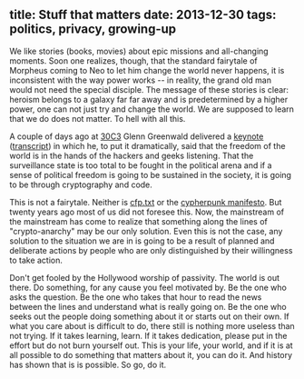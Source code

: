 title: Stuff that matters
date: 2013-12-30
tags: politics, privacy, growing-up
----

We like stories (books, movies) about epic missions and all-changing moments.
Soon one realizes, though, that the standard fairytale of Morpheus coming to Neo
to let him change the world never happens, it is inconsistent with the way power
works -- in reality, the grand old man would not need the special disciple.
The message of these stories is clear: heroism belongs to a galaxy far far away
and is predetermined by a higher power, one can not just try and change the
world. We are supposed to learn that we do does not matter. To hell with all this.

A couple of days ago at [30C3] Glenn Greenwald delivered a [keynote] ([transcript])
in which
he, to put it dramatically, said that the freedom of the world is in the hands
of the hackers and geeks listening. That the surveillance state is too total to
be fought in the political arena and if a sense of political freedom is going to
be sustained in the society, it is going to be through cryptography and code.

This is not a fairytale. Neither is [cfp.txt] or the [cypherpunk manifesto]. But
twenty years ago most of us did not foresee this. Now, the mainstream of the mainstream has come to
realize that something along the lines of "crypto-anarchy" may be our only
solution. Even this is not the case, any solution to the situation we are in is
going to be a result of planned and deliberate actions by people who are only
distinguished by their willingness to take action.

Don't get fooled by the Hollywood worship of passivity. The world is out there.
Do something, for any cause you feel motivated by. Be the one who asks the
question. Be the one who takes that hour to read the news between the lines and
understand what is really going on. Be the one who seeks out the people doing
something about it or starts out on their own. If what you care about is
difficult to do, there still is nothing more useless than not trying. If it
takes learning, learn. If it takes dedication, please put in the effort but do
not burn yourself out. This is your life, your world, and if it is at all
possible to do something that matters about it, you can do it. And history has
shown that is is possible. So go, do it.

[30C3]: http://media.ccc.de/browse/congress/2013/
[keynote]: http://media.ccc.de/browse/congress/2013/30C3_-_5622_-_en_-_saal_1_-_201312271930_-_30c3_keynote_-_glenn_greenwald_-_frank.html
[transcript]: https://github.com/poppingtonic/greenwald-30c3-keynote/blob/master/transcript/transcript.md
[cfp.txt]: http://www.toad.com/gnu/cfp.talk.txt
[cypherpunk manifesto]: http://www.activism.net/cypherpunk/manifesto.html
